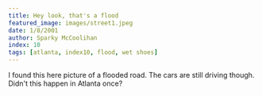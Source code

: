 ```yaml
---
title: Hey look, that's a flood
featured_image: images/street1.jpeg
date: 1/8/2001
author: Sparky McCoolihan
index: 10
tags: [atlanta, index10, flood, wet shoes]
---
```


I found this here picture of a flooded road.  The cars are still driving
though.  Didn't this happen in Atlanta once?
